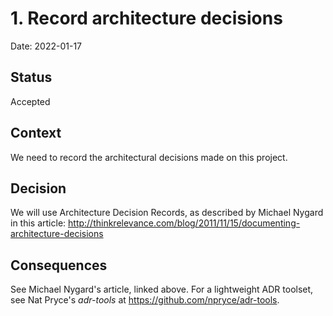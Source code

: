 # 1. Record architecture decisions

Date: 2022-01-17

## Status

Accepted

## Context

We need to record the architectural decisions made on this project.

## Decision

We will use Architecture Decision Records, as described by Michael Nygard in this article: <http://thinkrelevance.com/blog/2011/11/15/documenting-architecture-decisions>

## Consequences

See Michael Nygard's article, linked above. For a lightweight ADR toolset, see Nat Pryce's _adr-tools_ at <https://github.com/npryce/adr-tools>.

